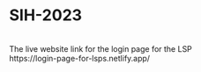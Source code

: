 # SIH-2023
<br>
The live website link for the login page for the LSP 
<br>
https://login-page-for-lsps.netlify.app/
<br>
<br>